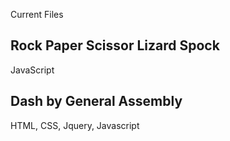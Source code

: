 Current Files

## Rock Paper Scissor Lizard Spock
JavaScript

## Dash by General Assembly
HTML, CSS, Jquery, Javascript


